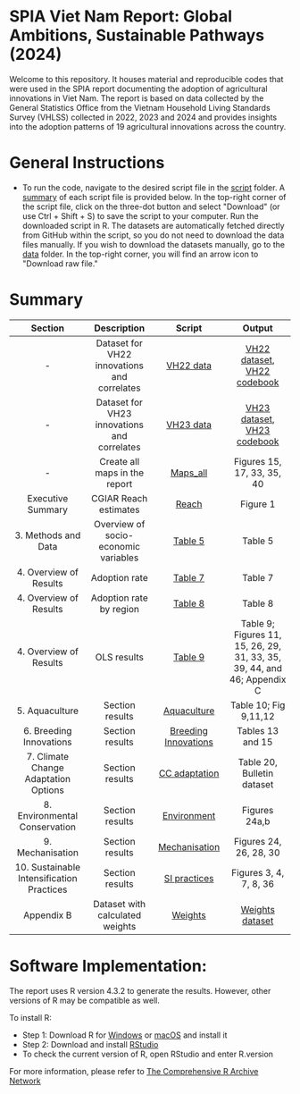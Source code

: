 
# SPIA Viet Nam Report: Global Ambitions, Sustainable Pathways (2024)

Welcome to this repository. It houses material and reproducible codes that were used in the SPIA report documenting the adoption of agricultural innovations in Viet Nam. The report is based on data collected by the General Statistics Office from the Vietnam Household Living Standards Survey (VHLSS) collected in 2022, 2023 and 2024 and provides insights into the adoption patterns of 19 agricultural innovations across the country.

# General Instructions

- To run the code, navigate to the desired script file in the [script](script) folder. A [summary](#Summary) of each script file is provided below.
In the top-right corner of the script file, click on the three-dot button and select "Download" (or use Ctrl + Shift + S) to save the script to your computer.
Run the downloaded script in R. The datasets are automatically fetched directly from GitHub within the script, so you do not need to download the data files manually.
If you wish to download the datasets manually, go to the [data](data) folder. In the top-right corner, you will find an arrow icon to "Download raw file."
  
# Summary
Section | Description| Script | Output |
|:-----:|:------:|:------:| :-----:|
|-|Dataset for VH22 innovations and correlates|[VH22 data](script/VH22_data.R)|[VH22 dataset](data/processed/VH22_data.csv), [VH22 codebook](other/codebook%20for%20processed%20data/VH22_data.dic.csv)|
|-|Dataset for VH23 innovations and correlates| [VH23 data](script/VH23_data.R)|[VH23 dataset](data/processed/VH23_data.csv), [VH23 codebook](other/codebook%20for%20processed%20data/VH23_data.dic.csv)|
|-|Create all maps in the report|[Maps_all](script/Maps_all.RmD) |Figures 15, 17, 33, 35, 40 |
|Executive Summary| CGIAR Reach estimates| [Reach](script/Reach.R) | Figure 1 | 
|3. Methods and Data|Overview of socio-economic variables|[Table 5](script/Table.5.R)|Table 5|
|4. Overview of Results|Adoption rate|[Table 7](script/Table.7.R)|Table 7|
|4. Overview of Results|Adoption rate by region|[Table 8](script/Table.8.R)|Table 8|
|4. Overview of Results|OLS results|[Table 9](script/Table.9.R)|Table 9; Figures 11, 15, 26, 29, 31, 33, 35, 39, 44, and 46; Appendix C|
|5. Aquaculture|Section results |[Aquaculture](script/5.%20Aquaculture.R)|Table 10; Fig 9,11,12 |
|6. Breeding Innovations|Section results |[Breeding Innovations](script/6.%20Breeding%20Innov.R)|Tables 13 and 15|
|7. Climate Change Adaptation Options|Section results|[CC adaptation](script/7.%20CC%20adaptation.R)|Table 20, Bulletin dataset|
|8. Environmental Conservation|Section results|[Environment](script/8.%20Environment.R)|Figures 24a,b|
|9. Mechanisation|Section results|[Mechanisation](script/9.%20Mechanization.R)|Figures 24, 26, 28, 30|
|10. Sustainable Intensification Practices|Section results|[SI practices](script/10.%20SI%20practices.R)|Figures 3, 4, 7, 8, 36|
|Appendix B|Dataset with calculated weights|[Weights](https://github.com/CGIAR-SPIA/Viet-Nam-report-2024/blob/main/script/Report_weights.R)|[Weights dataset](Output/Report_weights.csv)|

# Software Implementation:
The report uses R version 4.3.2 to generate the results. However, other versions of R may be compatible as well.

To install R:

- Step 1: Download R for [Windows](https://cran.r-project.org/bin/windows/base/) or [macOS](https://cran.r-project.org/bin/macosx/) and install it
- Step 2: Download and install [RStudio](https://posit.co/download/rstudio-desktop/)
- To check the current version of R, open RStudio and enter R.version
  
For more information, please refer to [The Comprehensive R Archive Network](https://cran.r-project.org/)
